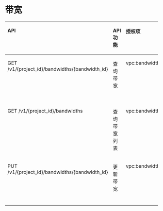 # 带宽<a name="ZH-CN_TOPIC_0201534098"></a>

<a name="table1351173783713"></a>
<table><thead align="left"><tr id="row178513710377"><th class="cellrowborder" valign="top" width="35.35353535353536%" id="mcps1.1.5.1.1"><p id="p138533718371"><a name="p138533718371"></a><a name="p138533718371"></a>API</p>
</th>
<th class="cellrowborder" valign="top" width="22.222222222222225%" id="mcps1.1.5.1.2"><p id="p12228124517563"><a name="p12228124517563"></a><a name="p12228124517563"></a>API功能</p>
</th>
<th class="cellrowborder" valign="top" width="16.161616161616163%" id="mcps1.1.5.1.3"><p id="p38563716373"><a name="p38563716373"></a><a name="p38563716373"></a>授权项</p>
</th>
<th class="cellrowborder" valign="top" width="26.262626262626267%" id="mcps1.1.5.1.4"><p id="p1366363695811"><a name="p1366363695811"></a><a name="p1366363695811"></a>授权项作用域</p>
</th>
</tr>
</thead>
<tbody><tr id="row17851937103717"><td class="cellrowborder" valign="top" width="35.35353535353536%" headers="mcps1.1.5.1.1 "><p id="p1885937123712"><a name="p1885937123712"></a><a name="p1885937123712"></a>GET /v1/{project_id}/bandwidths/{bandwidth_id}</p>
</td>
<td class="cellrowborder" valign="top" width="22.222222222222225%" headers="mcps1.1.5.1.2 "><p id="p32287452568"><a name="p32287452568"></a><a name="p32287452568"></a>查询带宽</p>
</td>
<td class="cellrowborder" valign="top" width="16.161616161616163%" headers="mcps1.1.5.1.3 "><p id="p1525124413714"><a name="p1525124413714"></a><a name="p1525124413714"></a>vpc:bandwidths:get</p>
</td>
<td class="cellrowborder" valign="top" width="26.262626262626267%" headers="mcps1.1.5.1.4 "><p id="p107185052510"><a name="p107185052510"></a><a name="p107185052510"></a>支持：项目（Project）、企业项目（Enterprise Project）</p>
</td>
</tr>
<tr id="row885143711378"><td class="cellrowborder" valign="top" width="35.35353535353536%" headers="mcps1.1.5.1.1 "><p id="p1385137123712"><a name="p1385137123712"></a><a name="p1385137123712"></a>GET /v1/{project_id}/bandwidths</p>
</td>
<td class="cellrowborder" valign="top" width="22.222222222222225%" headers="mcps1.1.5.1.2 "><p id="p12285455565"><a name="p12285455565"></a><a name="p12285455565"></a>查询带宽列表</p>
</td>
<td class="cellrowborder" valign="top" width="16.161616161616163%" headers="mcps1.1.5.1.3 "><p id="p11491546203713"><a name="p11491546203713"></a><a name="p11491546203713"></a>vpc:bandwidths:list</p>
</td>
<td class="cellrowborder" valign="top" width="26.262626262626267%" headers="mcps1.1.5.1.4 "><p id="p117181501259"><a name="p117181501259"></a><a name="p117181501259"></a>支持：项目（Project）、企业项目（Enterprise Project）</p>
</td>
</tr>
<tr id="row7851137203712"><td class="cellrowborder" valign="top" width="35.35353535353536%" headers="mcps1.1.5.1.1 "><p id="p16851237163712"><a name="p16851237163712"></a><a name="p16851237163712"></a>PUT /v1/{project_id}/bandwidths/{bandwidth_id}</p>
</td>
<td class="cellrowborder" valign="top" width="22.222222222222225%" headers="mcps1.1.5.1.2 "><p id="p1923074545612"><a name="p1923074545612"></a><a name="p1923074545612"></a>更新带宽</p>
</td>
<td class="cellrowborder" valign="top" width="16.161616161616163%" headers="mcps1.1.5.1.3 "><p id="p239744703715"><a name="p239744703715"></a><a name="p239744703715"></a>vpc:bandwidths:update</p>
</td>
<td class="cellrowborder" valign="top" width="26.262626262626267%" headers="mcps1.1.5.1.4 "><p id="p1719903254"><a name="p1719903254"></a><a name="p1719903254"></a>支持：项目（Project）、企业项目（Enterprise Project）</p>
</td>
</tr>
</tbody>
</table>

